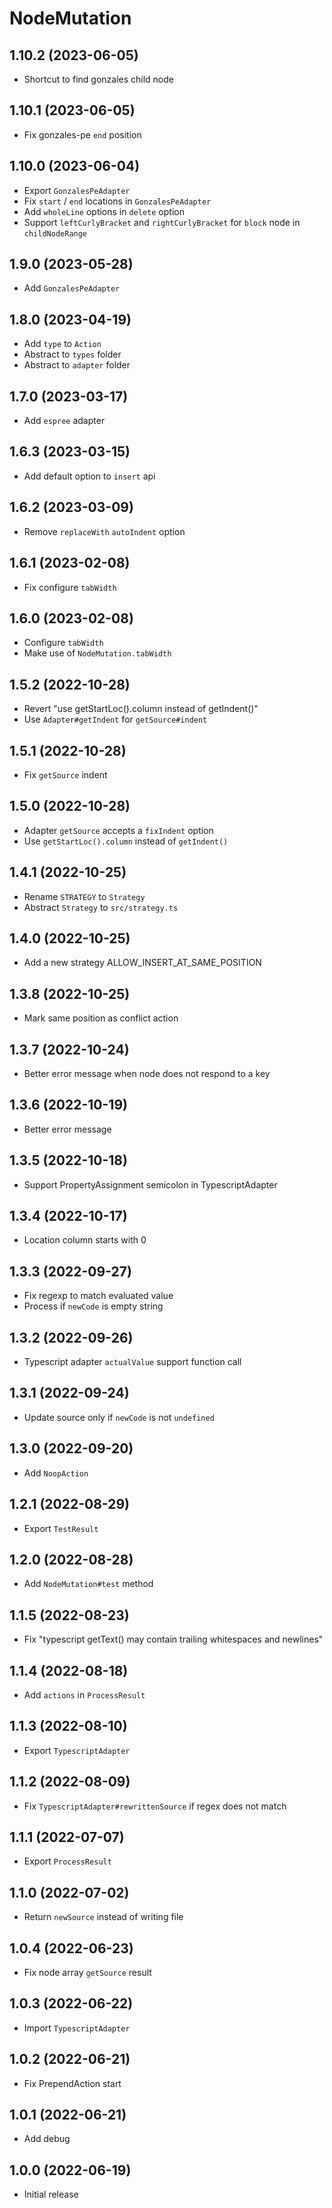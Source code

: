 # NodeMutation

## 1.10.2 (2023-06-05)

* Shortcut to find gonzales child node

## 1.10.1 (2023-06-05)

* Fix gonzales-pe `end` position

## 1.10.0 (2023-06-04)

* Export `GonzalesPeAdapter`
* Fix `start` / `end` locations in `GonzalesPeAdapter`
* Add `wholeLine` options in `delete` option
* Support `leftCurlyBracket` and `rightCurlyBracket` for `block` node in `childNodeRange`

## 1.9.0 (2023-05-28)

* Add `GonzalesPeAdapter`

## 1.8.0 (2023-04-19)

* Add `type` to `Action`
* Abstract to `types` folder
* Abstract to `adapter` folder

## 1.7.0 (2023-03-17)

* Add `espree` adapter

## 1.6.3 (2023-03-15)

* Add default option to `insert` api

## 1.6.2 (2023-03-09)

* Remove `replaceWith` `autoIndent` option

## 1.6.1 (2023-02-08)

* Fix configure `tabWidth`

## 1.6.0 (2023-02-08)

* Configure `tabWidth`
* Make use of `NodeMutation.tabWidth`

## 1.5.2 (2022-10-28)

* Revert "use getStartLoc().column instead of getIndent()"
* Use `Adapter#getIndent` for `getSource#indent`

## 1.5.1 (2022-10-28)

* Fix `getSource` indent

## 1.5.0 (2022-10-28)

* Adapter `getSource` accepts a `fixIndent` option
* Use `getStartLoc().column` instead of `getIndent()`

## 1.4.1 (2022-10-25)

* Rename `STRATEGY` to `Strategy`
* Abstract `Strategy` to `src/strategy.ts`

## 1.4.0 (2022-10-25)

* Add a new strategy ALLOW_INSERT_AT_SAME_POSITION

## 1.3.8 (2022-10-25)

* Mark same position as conflict action

## 1.3.7 (2022-10-24)

* Better error message when node does not respond to a key

## 1.3.6 (2022-10-19)

* Better error message

## 1.3.5 (2022-10-18)

* Support PropertyAssignment semicolon in TypescriptAdapter

## 1.3.4 (2022-10-17)

* Location column starts with 0

## 1.3.3 (2022-09-27)

* Fix regexp to match evaluated value
* Process if `newCode` is empty string

## 1.3.2 (2022-09-26)

* Typescript adapter `actualValue` support function call

## 1.3.1 (2022-09-24)

* Update source only if `newCode` is not `undefined`

## 1.3.0 (2022-09-20)

* Add `NoopAction`

## 1.2.1 (2022-08-29)

* Export `TestResult`

## 1.2.0 (2022-08-28)

* Add `NodeMutation#test` method

## 1.1.5 (2022-08-23)

* Fix "typescript getText() may contain trailing whitespaces and newlines"

## 1.1.4 (2022-08-18)

* Add `actions` in `ProcessResult`

## 1.1.3 (2022-08-10)

* Export `TypescriptAdapter`

## 1.1.2 (2022-08-09)

* Fix `TypescriptAdapter#rewrittenSource` if regex does not match

## 1.1.1 (2022-07-07)

* Export `ProcessResult`

## 1.1.0 (2022-07-02)

* Return `newSource` instead of writing file

## 1.0.4 (2022-06-23)

* Fix node array `getSource` result

## 1.0.3 (2022-06-22)

* Import `TypescriptAdapter`

## 1.0.2 (2022-06-21)

* Fix PrependAction start

## 1.0.1 (2022-06-21)

* Add debug

## 1.0.0 (2022-06-19)

* Initial release
